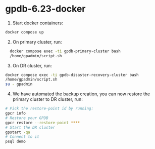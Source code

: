 # gpdb-6.23-docker

1. Start docker containers:
```bash
docker compose up
```
2. On primary cluster, run:
```bash
  docker compose exec -ti gpdb-primary-cluster bash
  /home/gpadmin/script.sh
  ```
3. On DR cluster, run:
  ```bash
  docker compose exec -ti gpdb-disaster-recovery-cluster bash
  /home/gpadmin/script.sh
  su - gpadmin
 ```
4. We have automated the backup creation, you can now restore the primary cluster to DR cluster, run:
  ```bash
  # Pick the restore-point id by running:
  gpcr info
  # Restore your GPDB
  gpcr restore --restore-point **** 
  # Start the DR cluster
  gpstart -qa 
  # Connect to it
  psql demo
   ```

